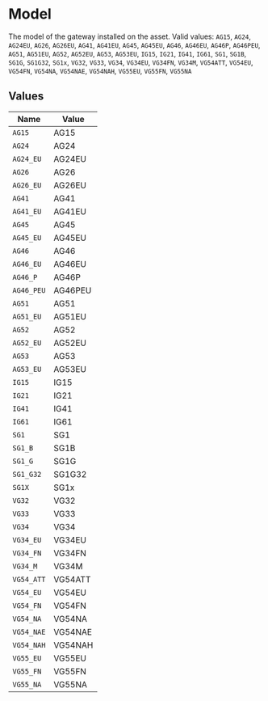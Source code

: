 # Model

The model of the gateway installed on the asset.  Valid values: `AG15`, `AG24`, `AG24EU`, `AG26`, `AG26EU`, `AG41`, `AG41EU`, `AG45`, `AG45EU`, `AG46`, `AG46EU`, `AG46P`, `AG46PEU`, `AG51`, `AG51EU`, `AG52`, `AG52EU`, `AG53`, `AG53EU`, `IG15`, `IG21`, `IG41`, `IG61`, `SG1`, `SG1B`, `SG1G`, `SG1G32`, `SG1x`, `VG32`, `VG33`, `VG34`, `VG34EU`, `VG34FN`, `VG34M`, `VG54ATT`, `VG54EU`, `VG54FN`, `VG54NA`, `VG54NAE`, `VG54NAH`, `VG55EU`, `VG55FN`, `VG55NA`


## Values

| Name       | Value      |
| ---------- | ---------- |
| `AG15`     | AG15       |
| `AG24`     | AG24       |
| `AG24_EU`  | AG24EU     |
| `AG26`     | AG26       |
| `AG26_EU`  | AG26EU     |
| `AG41`     | AG41       |
| `AG41_EU`  | AG41EU     |
| `AG45`     | AG45       |
| `AG45_EU`  | AG45EU     |
| `AG46`     | AG46       |
| `AG46_EU`  | AG46EU     |
| `AG46_P`   | AG46P      |
| `AG46_PEU` | AG46PEU    |
| `AG51`     | AG51       |
| `AG51_EU`  | AG51EU     |
| `AG52`     | AG52       |
| `AG52_EU`  | AG52EU     |
| `AG53`     | AG53       |
| `AG53_EU`  | AG53EU     |
| `IG15`     | IG15       |
| `IG21`     | IG21       |
| `IG41`     | IG41       |
| `IG61`     | IG61       |
| `SG1`      | SG1        |
| `SG1_B`    | SG1B       |
| `SG1_G`    | SG1G       |
| `SG1_G32`  | SG1G32     |
| `SG1X`     | SG1x       |
| `VG32`     | VG32       |
| `VG33`     | VG33       |
| `VG34`     | VG34       |
| `VG34_EU`  | VG34EU     |
| `VG34_FN`  | VG34FN     |
| `VG34_M`   | VG34M      |
| `VG54_ATT` | VG54ATT    |
| `VG54_EU`  | VG54EU     |
| `VG54_FN`  | VG54FN     |
| `VG54_NA`  | VG54NA     |
| `VG54_NAE` | VG54NAE    |
| `VG54_NAH` | VG54NAH    |
| `VG55_EU`  | VG55EU     |
| `VG55_FN`  | VG55FN     |
| `VG55_NA`  | VG55NA     |